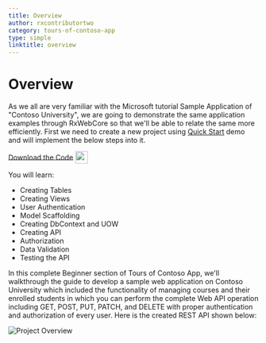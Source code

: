 ```yaml
---
title: Overview
author: rxcontributortwo
category: tours-of-contoso-app  
type: simple
linktitle: overview
---
```


# Overview

As we all are very familiar with the Microsoft tutorial Sample Application of "Contoso University", we are going to demonstrate the same application examples through RxWebCore so that we'll be able to relate the same more efficiently. First we need to create a new project using <a class="redirect-link" href="/rx-web-core/quick-start/quick-start">Quick Start</a> demo and will implement the below steps into it.

<a role="button" target="_blank" class="git-link-button" href="https://github.com/rxweb/RxWebCore/tree/master/src/Samples/AspNetCore/Documentation%20Examples/Tours%20of%20Contoso%20Application/Beginner/ContosoApplication"><span style="vertical-align: middle">Download the Code</span><img class="_3-99 img" src="https://scontent.famd5-1.fna.fbcdn.net/v/t39.2365-6/21630666_872184906282544_8997395837269049344_n.png?_nc_cat=106&amp;_nc_ohc=ixvAzbNREvgAX9AAb7C&amp;_nc_ht=scontent.famd5-1.fna&amp;oh=738ee91e1ae8331712186222788828a0&amp;oe=5ED55A8A" height="25" alt="" style="vertical-align:middle;margin-left: 4px;max-width: 654px;"></a>

You will learn:
<ul class="bullet-list">
  <li class="overview-nav-item">Creating Tables</li> 
  <li class="overview-nav-item">Creating Views</li>
  <li class="overview-nav-item">User Authentication</li>
  <li class="overview-nav-item">Model Scaffolding</li>
  <li class="overview-nav-item">Creating DbContext and UOW</li>
  <li class="overview-nav-item">Creating API</li>
  <li class="overview-nav-item">Authorization</li>
  <li class="overview-nav-item">Data Validation</li>
  <li class="overview-nav-item">Testing the API</li>
</ul>



In this complete Beginner section of Tours of Contoso App, we'll walkthrough the guide to develop a sample web application on Contoso University which included the functionality of managing courses and their enrolled students in which you can perform the complete Web API operation including GET, POST, PUT, PATCH, and DELETE with proper authentication and authorization of every user.
Here is the created REST API shown below:

![Project Overview](Images/run-the-project-1.PNG)




